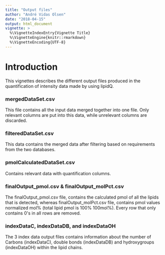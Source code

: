```yaml
---
title: "Output files"
author: "André Vidas Olsen"
date: "2018-04-15"
output: html_document
vignette: >
  %\VignetteIndexEntry{Vignette Title}
  %\VignetteEngine{knitr::rmarkdown}
  %\VignetteEncoding{UTF-8}
---
```




# Introduction
This vignettes describes the different output files produced in the
quantification of intensity data made by using lipidQ.


### mergedDataSet.csv
This file contains all the input data merged together into one file. Only
relevant columns are put into this data, while unrelevant columns are discarded.

### filteredDataSet.csv
This data contains the merged data after filtering based on requirements from
the two databases.

### pmolCalculatedDataSet.csv
Contains relevant data with quantification columns.

### finalOutput_pmol.csv & finalOutput_molPct.csv
The finalOutput_pmol.csv file, contains the calculated pmol of all the lipids
that is detected, whereas finalOutput_molPct.csv file, contains pmol values
normalized mol% (total lipid pmol is 100% 100mol%). Every row that only contains
0's in all rows are removed.

### indexDataC, indexDataDB, and indexDataOH 
The 3 index data output files contains information about the number of Carbons
(indexDataC), double bonds (indexDataDB) and hydroxygroups (indexDataOH) within
the lipid chains.
